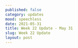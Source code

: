 ```yaml
---
published: false
category: updates
mood: speechless
date: 2021-05-31
title: Week 22 Update - May 31
slug: Week 22 Update
layout: post
---
```




<!--more-->


    